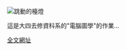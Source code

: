 ![跳動的檯燈](/images/2004-12-26-3d-studio-animated-desk-lamp/LIGHT-160x120.gif)

這是大四去修資科系的"電腦圖學"的作業... 

[全文網址](/wp-content/be-files/articles/195.aspx)